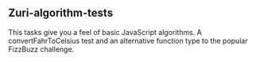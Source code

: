 ## Zuri-algorithm-tests

This tasks give you a feel of basic JavaScript algorithms. A convertFahrToCelsius test and an alternative function type to the popular FizzBuzz challenge.
